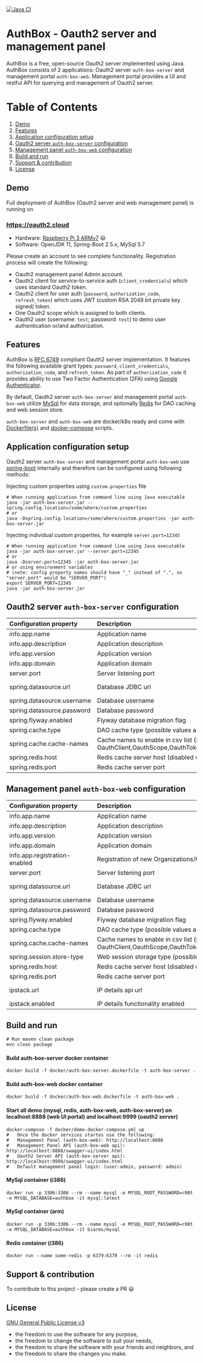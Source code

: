 [![Java CI](https://github.com/temesoft/auth-box/actions/workflows/main.yml/badge.svg)](https://github.com/temesoft/auth-box/actions/workflows/main.yml)

# AuthBox - Oauth2 server and management panel

AuthBox is a free, open-source Oauth2 server implemented using Java. 
AuthBox consists of 2 applications: Oauth2 server `auth-box-server` and management portal `auth-box-web`.
Management portal provides a UI and restful API for querying and management of Oauth2 server.

# Table of Contents
1. [Demo](#demo_section)
2. [Features](#features_section)
3. [Application configuration setup](#application_configuration_setup)
4. [Oauth2 server `auth-box-server` configuration](#oauth2_server_auth-box-server_configuration)
5. [Management panel `auth-box-web` configuration](#management_panel_auth-box-web_configuration)
6. [Build and run](#build_and_run)
7. [Support & contribution](#support)
7. [License](#license_section)

<a name="demo_section" />

## Demo
Full deployment of AuthBox (Oauth2 server and web management panel) is running on
<h3><a href="https://oauth2.cloud" target="newOauth2CloudWindow">https://oauth2.cloud</a></h3> 

* Hardware: [Raspberry Pi 3 ARMv7](https://www.raspberrypi.org/products/raspberry-pi-3-model-a-plus/) :smiley:
* Software: OpenJDK 11, Spring-Boot 2.5.x, MySql 5.7

Please create an account to see complete functionality. 
Registration process will create the following:

* Oauth2 management panel Admin account.
* Oauth2 client for service-to-service auth (`client_credentials`) which uses standard Oauth2 token.
* Oauth2 client for user auth (`password`, `authorization_code`, `refresh_token`) which uses JWT (custom RSA 2048 bit private key signed) token.
* One Oauth2 scope which is assigned to both clients.
* Oauth2 user (username: `test`; password: `test`) to demo user authentication or/and authorization.

<a name="features_section" />

## Features
AuthBox is [RFC 6749](https://tools.ietf.org/html/rfc6749) compliant Oauth2 server implementation.
It features the following available grant types: `password`, `client_credentials`, `authorization_code`, and `refresh_token`.
As part of `authorization_code` it provides ability to use Two Factor Authentication (2FA) using 
[Google Authenticator](https://support.google.com/accounts/answer/1066447).

By default, Oauth2 server `auth-box-server` and management portal `auth-box-web` utilize 
[MySql](https://www.mysql.com/) for data storage, and optionally [Redis](https://redis.io/) for 
DAO caching and web session store.

`auth-box-server` and `auth-box-web` are docker/k8s ready and come with [Dockerfile(s)](docker/) and [docker-compose](docker/) scripts.

<a name="application_configuration_setup" />

## Application configuration setup
Oauth2 server `auth-box-server` and management portal `auth-box-web` use [spring-boot](https://spring.io/projects/spring-boot)
internally and therefore can be configured using following methods:

Injecting custom properties using `custom.properties` file

```shell script
# When running application from command line using Java executable
java -jar auth-box-server.jar --spring.config.location=/some/where/custom.properties
# or
java -Dspring.config.location=/some/where/custom.properties -jar auth-box-server.jar
```    

Injecting individual custom properties, for example `server.port=12345`

```shell script
# When running application from command line using Java executable
java -jar auth-box-server.jar --server.port=12345
# or
java -Dserver.port=12345 -jar auth-box-server.jar
# or using environment variables 
# (note: config property names should have "_" instead of ".", so "server.port" would be "SERVER_PORT")
export SERVER_PORT=12345
java -jar auth-box-server.jar
```    

<a name="oauth2_server_auth-box-server_configuration" />

## Oauth2 server `auth-box-server` configuration
| Configuration property | Description | Default value |
| :--- | :--- | :--- |
| info.app.name | Application name | @project.name@ |
| info.app.description | Application description | Auth box server |
| info.app.version | Application version | @project.version@ |
| info.app.domain | Application domain | oauth2.cloud |
| server.port | Server listening port | 9999 |
| spring.datasource.url | Database JDBC url | jdbc:mysql://${MYSQL_HOST:localhost}:3306/authbox?serverTimezone=UTC&useLegacyDatetimeCode=false |
| spring.datasource.username | Database username | root |
| spring.datasource.password | Database password | r00t |
| spring.flyway.enabled | Flyway database migration flag | true |
| spring.cache.type | DAO cache type (possible values are: caffeine/redis/none) | none |
| spring.cache.cache-names | Cache names to enable in csv list (possible values are OauthClient,OauthScope,OauthToken,OauthUser,Organization,User) | N/A |
| spring.redis.host | Redis cache server host (disabled when not specified) | N/A |
| spring.redis.port | Redis cache server port | 6379 |

<a name="management_panel_auth-box-web_configuration" />

## Management panel `auth-box-web` configuration
| Configuration property | Description | Default value |
| :--- | :--- | :--- |
| info.app.name | Application name | @project.name@ |
| info.app.description | Application description | Auth box web |
| info.app.version | Application version | @project.version@ |
| info.app.domain | Application domain | oauth2.cloud |
| info.app.registration-enabled | Registration of new Organizations/Users enabled | true |
| server.port | Server listening port | 8888 |
| spring.datasource.url | Database JDBC url | jdbc:mysql://${MYSQL_HOST:localhost}:3306/authbox?serverTimezone=UTC&useLegacyDatetimeCode=false |
| spring.datasource.username | Database username | root |
| spring.datasource.password | Database password | r00t |
| spring.flyway.enabled | Flyway database migration flag | true |
| spring.cache.type | DAO cache type (possible values are: caffeine/redis/none) | none |
| spring.cache.cache-names | Cache names to enable in csv list (possible values are OauthClient,OauthScope,OauthToken,OauthUser,Organization,User) | N/A |
| spring.session.store-type | Web session storage type (possible values are none/redis) | none |
| spring.redis.host | Redis cache server host (disabled when not specified) | N/A |
| spring.redis.port | Redis cache server port | 6379 |
| ipstack.url | IP details api url | https://api.ipstack.com/{ip}?access_key=YOUR_API_KEY |
| ipstack.enabled | IP details functionality enabled | false |
 

<a name="build_and_run" />

## Build and run

    # Run maven clean package
    mvn clean package
    
#### Build auth-box-server docker container
```shell script
docker build -f docker/auth-box-server.dockerfile -t auth-box-server .
```
    
#### Build auth-box-web docker container
```shell script
docker build -f docker/auth-box-web.dockerfile -t auth-box-web .
```    
#### Start all demo (mysql, redis, auth-box-web, auth-box-server) on localhost:8888 (web UI portal) and localhost:9999 (oauth2 server)
 ```shell script
docker-compose -f docker/demo-docker-compose.yml up
#   Once the docker services startes use the following:
#   Management Panel (auth-box-web): http://localhost:8888 
#   Management Panel API (auth-box-web api): http://localhost:8888/swagger-ui/index.html
#   Oauth2 Server API (auth-box-server api): http://localhost:9999/swagger-ui/index.html
#   Default management panel login: (user:admin, password: admin)
```
#### MySql container (i386)
 ```shell script
docker run -p 3306:3306 --rm --name mysql -e MYSQL_ROOT_PASSWORD=r00t -e MYSQL_DATABASE=authbox -it mysql:latest
```
#### MySql container (arm)
```shell script
docker run -p 3306:3306 --rm --name mysql -e MYSQL_ROOT_PASSWORD=r00t -e MYSQL_DATABASE=authbox -it biarms/mysql
```    
#### Redis container (i386)
```shell script
docker run --name some-redis -p 6379:6379 --rm -it redis
```
<a name="support" />

## Support & contribution
To contribute to this project - please create a PR :smiley:

<a name="license_section" />

## License    
[GNU General Public License v3](https://www.gnu.org/licenses/quick-guide-gplv3.html)

* the freedom to use the software for any purpose,
* the freedom to change the software to suit your needs,
* the freedom to share the software with your friends and neighbors, and
* the freedom to share the changes you make.
